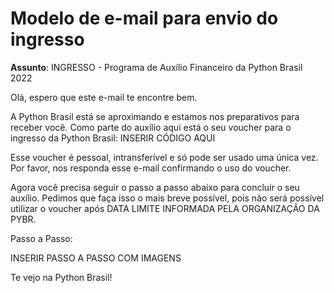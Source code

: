 # Modelo de e-mail para envio do ingresso

**Assunto**: INGRESSO - Programa de Auxílio Financeiro da Python Brasil 2022

Olá, espero que este e-mail te encontre bem.

A Python Brasil está se aproximando e estamos nos preparativos para receber você. Como parte do auxílio aqui está o seu voucher para o ingresso da  Python Brasil: INSERIR CÓDIGO AQUI

Esse voucher é pessoal, intransferível e só pode ser usado uma única vez. Por favor, nos responda esse e-mail confirmando o uso do voucher.

Agora você precisa seguir o passo a passo abaixo para concluir o seu auxílio. Pedimos que faça isso o mais breve possível, pois não será possível utilizar o voucher após DATA LIMITE INFORMADA PELA ORGANIZAÇÃO DA PYBR. 

Passo a Passo:

INSERIR PASSO A PASSO COM IMAGENS

Te vejo na Python Brasil!